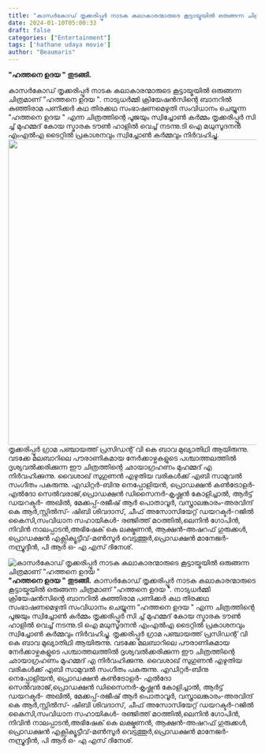 ```yaml
---
title: "കാസർകോഡ് തൃക്കരിപ്പൂർ നാടക കലാകാരന്മാരുടെ കൂട്ടായ്മയിൽ ഒരുങ്ങന്ന ചിത്രമാണ് \"ഹത്തനെ ഉദയ \""
date: 2024-01-10T05:00:33
draft: false
categories: ["Entertainment"]
tags: ['hathane udaya movie']
author: "Beaumaris"
---
```


<strong>"ഹത്തനെ ഉദയ " തുടങ്ങി.</strong>

കാസർകോഡ് തൃക്കരിപ്പൂർ നാടക കലാകാരന്മാരുടെ കൂട്ടായ്മയിൽ ഒരുങ്ങന്ന ചിത്രമാണ് "ഹത്തനെ ഉദയ ".
നാട്യധർമ്മി ക്രിയേഷൻസിന്റെ ബാനറിൽ കുഞ്ഞിരാമ പണിക്കർ കഥ തിരക്കഥ സംഭാഷണമെഴുതി സംവിധാനം ചെയ്യുന്ന "ഹത്തനെ ഉദയ " എന്ന ചിത്രത്തിന്റെ പൂജയും സ്വിച്ചോൺ കർമ്മം തൃക്കരിപ്പൂർ സി ച്ച് മുഹമ്മദ് കോയ സ്മാരക ടൗൺ ഹാളിൽ വെച്ച് നടന്നു.ടി ഐ മധുസൂദനൻ എംഎൽഎ ടൈറ്റിൽ പ്രകാശനവും സ്വിച്ചോൺ കർമ്മവും നിർവഹിച്ചു. <img class="size-full wp-image-437398 aligncenter" src="https://cdn.boolokam.com/articles/2024/01/dwdwdd.jpg" alt="" width="1280" height="619" />തൃക്കരിപ്പൂർ ഗ്രാമ പഞ്ചായത്ത് പ്രസിഡന്റ് വി കെ ബാവ മുഖ്യാതിഥി ആയിരുന്നു. വടക്കേ മലബാറിലെ പൗരാണികമായ നേർക്കാഴ്ചകളുടെ പശ്ചാത്തലത്തിൽ ദൃശ്യവൽക്കരിക്കുന്ന ഈ ചിത്രത്തിന്റെ ഛായാഗ്രഹണം മുഹമ്മദ് എ നിർവഹിക്കുന്നു.
വൈശാഖ് സുഗുണൻ എഴുതിയ വരികൾക്ക് എബി സാമുവൽ സംഗീതം പകരുന്നു. എഡിറ്റർ-ബിനു നെപ്പോളിയൻ, പ്രൊഡക്ഷൻ കൺട്രോളർ- എൽദോ സെൽവരാജ്,പ്രൊഡക്ഷൻ ഡിസൈനർ-കൃഷ്ണൻ കോളിച്ചാൽ, ആർട്ട് ഡയറക്ടർ- അഖിൽ, മേക്കപ്പ്-രജീഷ് ആർ പൊതാവൂർ, വസ്ത്രാലങ്കാരം-അരവിന്ദ് കെ ആർ,സ്റ്റിൽസ്- ഷിബി ശിവദാസ്, ചീഫ് അസോസിയേറ്റ് ഡയറക്ടർ-റജിൽ കൈസി,സംവിധാന സഹായികൾ- രഞ്ജിത്ത് മഠത്തിൽ,ലെനിൻ ഗോപിൻ, നിവിൻ നാലപ്പാടൻ,അഭിഷേക് കെ ലക്ഷ്മണൻ, ആക്ഷൻ-അഷറഫ് ഗുരുക്കൾ, പ്രൊഡക്ഷൻ എക്സിക്യൂട്ടീവ്-മൺസൂർ വെട്ടത്തൂർ,പ്രൊഡക്ഷൻ മാനേജർ-നസ്രൂദ്ദീൻ, പി ആർ ഒ- എ എസ് ദിനേശ്.


![കാസർകോഡ് തൃക്കരിപ്പൂർ നാടക കലാകാരന്മാരുടെ കൂട്ടായ്മയിൽ ഒരുങ്ങന്ന ചിത്രമാണ് "ഹത്തനെ ഉദയ "](https://cdn.boolokam.com/articles/2024/01/dwdwdd.jpg)**"ഹത്തനെ ഉദയ " തുടങ്ങി.** കാസർകോഡ് തൃക്കരിപ്പൂർ നാടക കലാകാരന്മാരുടെ കൂട്ടായ്മയിൽ ഒരുങ്ങന്ന ചിത്രമാണ് "ഹത്തനെ ഉദയ ". നാട്യധർമ്മി ക്രിയേഷൻസിന്റെ ബാനറിൽ കുഞ്ഞിരാമ പണിക്കർ കഥ തിരക്കഥ സംഭാഷണമെഴുതി സംവിധാനം ചെയ്യുന്ന "ഹത്തനെ ഉദയ " എന്ന ചിത്രത്തിന്റെ പൂജയും സ്വിച്ചോൺ കർമ്മം തൃക്കരിപ്പൂർ സി ച്ച് മുഹമ്മദ് കോയ സ്മാരക ടൗൺ ഹാളിൽ വെച്ച് നടന്നു.ടി ഐ മധുസൂദനൻ എംഎൽഎ ടൈറ്റിൽ പ്രകാശനവും സ്വിച്ചോൺ കർമ്മവും നിർവഹിച്ചു. തൃക്കരിപ്പൂർ ഗ്രാമ പഞ്ചായത്ത് പ്രസിഡന്റ് വി കെ ബാവ മുഖ്യാതിഥി ആയിരുന്നു. വടക്കേ മലബാറിലെ പൗരാണികമായ നേർക്കാഴ്ചകളുടെ പശ്ചാത്തലത്തിൽ ദൃശ്യവൽക്കരിക്കുന്ന ഈ ചിത്രത്തിന്റെ ഛായാഗ്രഹണം മുഹമ്മദ് എ നിർവഹിക്കുന്നു. വൈശാഖ് സുഗുണൻ എഴുതിയ വരികൾക്ക് എബി സാമുവൽ സംഗീതം പകരുന്നു. എഡിറ്റർ-ബിനു നെപ്പോളിയൻ, പ്രൊഡക്ഷൻ കൺട്രോളർ- എൽദോ സെൽവരാജ്,പ്രൊഡക്ഷൻ ഡിസൈനർ-കൃഷ്ണൻ കോളിച്ചാൽ, ആർട്ട് ഡയറക്ടർ- അഖിൽ, മേക്കപ്പ്-രജീഷ് ആർ പൊതാവൂർ, വസ്ത്രാലങ്കാരം-അരവിന്ദ് കെ ആർ,സ്റ്റിൽസ്- ഷിബി ശിവദാസ്, ചീഫ് അസോസിയേറ്റ് ഡയറക്ടർ-റജിൽ കൈസി,സംവിധാന സഹായികൾ- രഞ്ജിത്ത് മഠത്തിൽ,ലെനിൻ ഗോപിൻ, നിവിൻ നാലപ്പാടൻ,അഭിഷേക് കെ ലക്ഷ്മണൻ, ആക്ഷൻ-അഷറഫ് ഗുരുക്കൾ, പ്രൊഡക്ഷൻ എക്സിക്യൂട്ടീവ്-മൺസൂർ വെട്ടത്തൂർ,പ്രൊഡക്ഷൻ മാനേജർ-നസ്രൂദ്ദീൻ, പി ആർ ഒ- എ എസ് ദിനേശ്.
